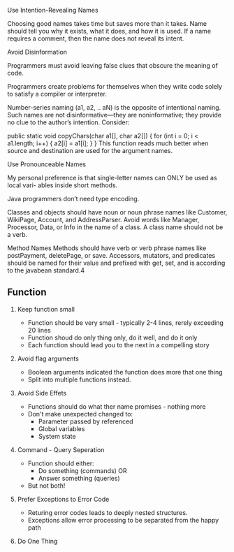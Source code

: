


Use Intention-Revealing Names

Choosing good names takes time but saves more than it takes.
Name should tell you why it exists, what it does, and how it is used.
If a name requires a comment, then the name does not reveal its intent.

Avoid Disinformation

Programmers must avoid leaving false clues that obscure the meaning of code.


Programmers create problems for themselves when they write code solely to satisfy a compiler or interpreter.

Number-series naming (a1, a2, .. aN) is the opposite of intentional naming.
Such names are not disinformative—they are noninformative; they provide no clue to the
author’s intention. Consider:

public static void copyChars(char a1[], char a2[]) {
    for (int i = 0; i < a1.length; i++) {
        a2[i] = a1[i];
    }
}
This function reads much better when source and destination are used for the argument names.



Use Pronounceable Names

My personal preference is that single-letter names can ONLY be used as local vari-
ables inside short methods.

Java programmers don’t need type encoding.


Classes and objects should have noun or noun phrase names like Customer, WikiPage,
Account, and AddressParser. Avoid words like Manager, Processor, Data, or Info in the name
of a class.
A class name should not be a verb.

Method Names
Methods should have verb or verb phrase names like postPayment, deletePage, or save.
Accessors, mutators, and predicates should be named for their value and prefixed with get,
set, and is according to the javabean standard.4


## Function
1. Keep function small
    - Function should be very small - typically 2-4 lines, rerely exceeding 20 lines
    - Function shoud do only thing only, do it well, and do it only
    - Each function should lead you to the next in a compelling story

2. Avoid flag arguments
    - Boolean arguments indicated the function does more that one thing
    - Split into multiple functions instead.

3. Avoid Side Effets
    - Functions should do what ther name promises - nothing more
    - Don't make unexpected changed to:
        - Parameter passed by referenced
        - Global variables
        - System state

4. Command - Query Seperation
    - Function should either:
        - Do something (commands) OR
        - Answer something (queries)
    - But not both!

5. Prefer Exceptions to Error Code
    - Returing error codes leads to deeply nested structures.
    - Exceptions allow error processing to be separated from the happy path

6. Do One Thing
